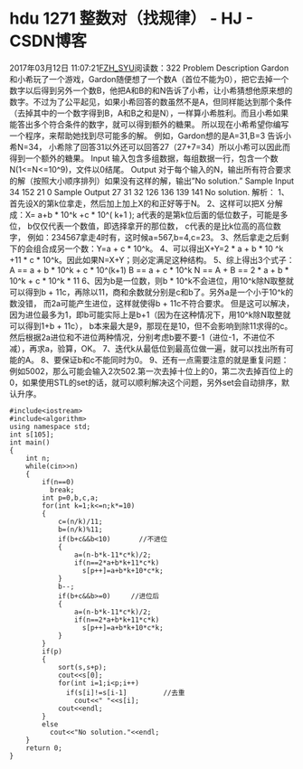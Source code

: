 # hdu  1271  整数对（找规律） - HJ - CSDN博客
2017年03月12日 11:07:21[FZH_SYU](https://me.csdn.net/feizaoSYUACM)阅读数：322
Problem Description 
Gardon和小希玩了一个游戏，Gardon随便想了一个数A（首位不能为0），把它去掉一个数字以后得到另外一个数B，他把A和B的和N告诉了小希，让小希猜想他原来想的数字。不过为了公平起见，如果小希回答的数虽然不是A，但同样能达到那个条件（去掉其中的一个数字得到B，A和B之和是N），一样算小希胜利。而且小希如果能答出多个符合条件的数字，就可以得到额外的糖果。 
所以现在小希希望你编写一个程序，来帮助她找到尽可能多的解。 
例如，Gardon想的是A=31,B=3 告诉小希N=34， 
小希除了回答31以外还可以回答27（27+7=34）所以小希可以因此而得到一个额外的糖果。
Input 
输入包含多组数据，每组数据一行，包含一个数N(1<=N<=10^9)，文件以0结尾。
Output 
对于每个输入的N，输出所有符合要求的解（按照大小顺序排列）如果没有这样的解，输出”No solution.”
Sample Input
34 
152 
21 
0
Sample Output
27 31 32 
126 136 139 141 
No solution.
解析：
1、首先设X的第k位拿走，然后加上加上X的和正好等于N。 
2、这样可以把X 分解成：X= a+b * 10^k +c * 10^( k+1 ); 
a代表的是第k位后面的低位数子，可能是多位， 
b仅仅代表一个数值，即选择拿开的那位数， 
c代表的是比k位高的高位数字， 
例如：234567拿走4时有，这时候a=567,b=4,c=23。
3、然后拿走之后剩下的会组合成另一个数：Y=a + c * 10^k。
4、可以得出X+Y=2 * a + b * 10 ^k +11 * c * 10^k。因此如果N=X+Y；则必定满足这种结构。
5、综上得出3个式子：
A == a + b * 10^k + c * 10^(k+1) 
B == a         +         c * 10^k 
N == A + B == 2 * a + b * 10^k + c * 10^k * 11
6、因为b是一位数，则b * 10^k不会进位，用10^k除N取整就可以得到b + 11c，再除以11，商和余数就分别是c和b了。另外a是一个小于10^k的数没错， 
而2a可能产生进位，这样就使得b + 11c不符合要求。 
但是这可以解决，因为进位最多为1，即b可能实际上是b+1（因为在这种情况下，用10^k除N取整就可以得到1+b + 11c）， 
b本来最大是9，那现在是10，但不会影响到除11求得的c。 
然后根据2a进位和不进位两种情况，分别考虑b要不要-1（进位-1，不进位不减），再求a，验算，OK。
7、迭代k从最低位到最高位做一遍，就可以找出所有可能的A。
8、要保证b和c不能同时为0。
9、还有一点需要注意的就是重复问题：例如5002，那么可能会输入2次502.第一次去掉十位上的0，第二次去掉百位上的0，如果使用STL的set的话，就可以顺利解决这个问题，另外set会自动排序，默认升序。
```
#include<iostream>
#include<algorithm>
using namespace std;
int s[105];
int main()
{
    int n;
    while(cin>>n)
    {
        if(n==0)
          break;
        int p=0,b,c,a;
        for(int k=1;k<=n;k*=10)
        {
            c=(n/k)/11;
            b=(n/k)%11;
            if(b+c&&b<10)       //不进位 
            {
                a=(n-b*k-11*c*k)/2;
                if(n==2*a+b*k+11*c*k)
                  s[p++]=a+b*k+10*c*k;
            }
            b--; 
            if(b+c&&b>=0)     //进位后 
            {
                a=(n-b*k-11*c*k)/2;
                if(n==2*a+b*k+11*c*k)
                  s[p++]=a+b*k+10*c*k;
            }
        }
        if(p)
        {
            sort(s,s+p);
            cout<<s[0];
            for(int i=1;i<p;i++)
              if(s[i]!=s[i-1]         //去重
                cout<<" "<<s[i];
            cout<<endl;
        }
        else
          cout<<"No solution."<<endl;
    }
    return 0;
}
```
